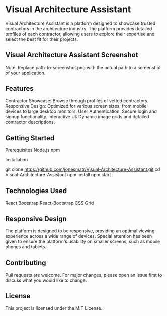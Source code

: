 # Visual Architecture Assistant

Visual Architecture Assistant is a platform designed to showcase trusted contractors in the architecture industry. The platform provides detailed profiles of each contractor, allowing users to explore their expertise and select the best fit for their projects.

## Visual Architecture Assistant Screenshot
Note: Replace path-to-screenshot.png with the actual path to a screenshot of your application.

## Features

Contractor Showcase: Browse through profiles of vetted contractors.
Responsive Design: Optimized for various screen sizes, from mobile devices to large desktop monitors.
User Authentication: Secure login and signup functionality.
Interactive UI: Dynamic image grids and detailed contractor descriptions.

## Getting Started

Prerequisites
Node.js
npm

Installation

git clone https://github.com/jonesmatr/Visual-Architecture-Assistant.git
cd Visual-Architecture-Assistant
npm install
npm start

## Technologies Used

React
Bootstrap
React-Bootstrap
CSS Grid

## Responsive Design

The platform is designed to be responsive, providing an optimal viewing experience across a wide range of devices. Special attention has been given to ensure the platform's usability on smaller screens, such as mobile phones and tablets.

## Contributing

Pull requests are welcome. For major changes, please open an issue first to discuss what you would like to change.

## License

This project is licensed under the MIT License.
